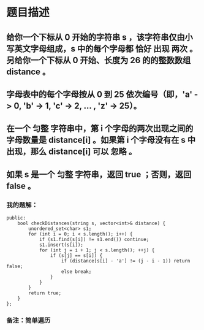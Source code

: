 # 题目描述
## 给你一个下标从 0 开始的字符串 s ，该字符串仅由小写英文字母组成，s 中的每个字母都 恰好 出现 两次 。另给你一个下标从 0 开始、长度为 26 的的整数数组 distance 。
## 字母表中的每个字母按从 0 到 25 依次编号（即，'a' -> 0, 'b' -> 1, 'c' -> 2, ... , 'z' -> 25）。
## 在一个 匀整 字符串中，第 i 个字母的两次出现之间的字母数量是 distance[i] 。如果第 i 个字母没有在 s 中出现，那么 distance[i] 可以 忽略 。
## 如果 s 是一个 匀整 字符串，返回 true ；否则，返回 false 。
### 我的题解：
```class Solution {
public:
    bool checkDistances(string s, vector<int>& distance) {
        unordered_set<char> s1;
        for (int i = 0; i < s.length(); i++) {
            if (s1.find(s[i]) != s1.end()) continue;
            s1.insert(s[i]);
            for (int j = i + 1; j < s.length(); ++j) {
                if (s[j] == s[i]) {
                    if (distance[s[i] - 'a'] != (j - i - 1)) return false;
                    else break; 
                }
            }
        }
        return true;       
    }
};
```
### **备注**：简单遍历